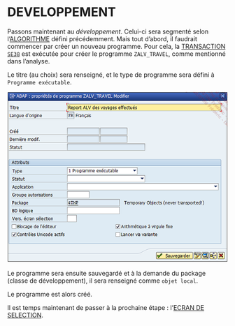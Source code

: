 # **DEVELOPPEMENT**

Passons maintenant au _développement_. Celui-ci sera segmenté selon l’[ALGORITHME](../01_Introduction/03_Algorithme.md) défini précédemment. Mais tout d’abord, il faudrait commencer par créer un nouveau programme. Pour cela, la [TRANSACTION `SE38`]() est exécutée pour créer le programme `ZALV_TRAVEL`, comme mentionné dans l’analyse.

Le titre (au choix) sera renseigné, et le type de programme sera défini à `Programme exécutable`.

![](../ressources/16_05_01.png)

Le programme sera ensuite sauvegardé et à la demande du package (classe de développement), il sera renseigné comme `objet local`.

Le programme est alors créé.

Il est temps maintenant de passer à la prochaine étape : l’[ECRAN DE SELECTION](./06_Ecran_de_sélection.md).
